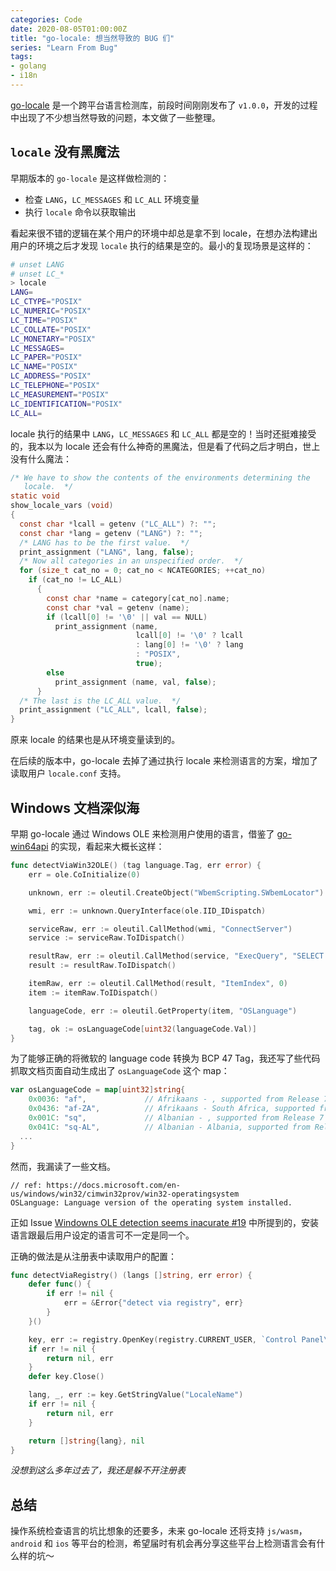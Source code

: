 ```yaml
---
categories: Code
date: 2020-08-05T01:00:00Z
title: "go-locale: 想当然导致的 BUG 们"
series: "Learn From Bug"
tags:
- golang
- i18n
---
```


[go-locale](https://github.com/Xuanwo/go-locale) 是一个跨平台语言检测库，前段时间刚刚发布了 `v1.0.0`，开发的过程中出现了不少想当然导致的问题，本文做了一些整理。

## `locale` 没有黑魔法

早期版本的 `go-locale` 是这样做检测的：

- 检查 `LANG`，`LC_MESSAGES` 和 `LC_ALL` 环境变量
- 执行 `locale` 命令以获取输出

看起来很不错的逻辑在某个用户的环境中却总是拿不到 locale，在想办法构建出用户的环境之后才发现 `locale` 执行的结果是空的。最小的复现场景是这样的：

```bash
# unset LANG
# unset LC_*
> locale
LANG=
LC_CTYPE="POSIX"
LC_NUMERIC="POSIX"
LC_TIME="POSIX"
LC_COLLATE="POSIX"
LC_MONETARY="POSIX"
LC_MESSAGES=
LC_PAPER="POSIX"
LC_NAME="POSIX"
LC_ADDRESS="POSIX"
LC_TELEPHONE="POSIX"
LC_MEASUREMENT="POSIX"
LC_IDENTIFICATION="POSIX"
LC_ALL=
```

locale 执行的结果中 `LANG`，`LC_MESSAGES` 和 `LC_ALL` 都是空的！当时还挺难接受的，我本以为 locale 还会有什么神奇的黑魔法，但是看了代码之后才明白，世上没有什么魔法：

```c
/* We have to show the contents of the environments determining the
   locale.  */
static void
show_locale_vars (void)
{
  const char *lcall = getenv ("LC_ALL") ?: "";
  const char *lang = getenv ("LANG") ?: "";
  /* LANG has to be the first value.  */
  print_assignment ("LANG", lang, false);
  /* Now all categories in an unspecified order.  */
  for (size_t cat_no = 0; cat_no < NCATEGORIES; ++cat_no)
    if (cat_no != LC_ALL)
      {
        const char *name = category[cat_no].name;
        const char *val = getenv (name);
        if (lcall[0] != '\0' || val == NULL)
          print_assignment (name,
                            lcall[0] != '\0' ? lcall
                            : lang[0] != '\0' ? lang
                            : "POSIX",
                            true);
        else
          print_assignment (name, val, false);
      }
  /* The last is the LC_ALL value.  */
  print_assignment ("LC_ALL", lcall, false);
}
```

原来 locale 的结果也是从环境变量读到的。

在后续的版本中，go-locale 去掉了通过执行 locale 来检测语言的方案，增加了读取用户 `locale.conf` 支持。

## Windows 文档深似海

早期 go-locale 通过 Windows OLE 来检测用户使用的语言，借鉴了 [go-win64api](https://github.com/iamacarpet/go-win64api) 的实现，看起来大概长这样：

```go
func detectViaWin32OLE() (tag language.Tag, err error) {
	err = ole.CoInitialize(0)

	unknown, err := oleutil.CreateObject("WbemScripting.SWbemLocator")

	wmi, err := unknown.QueryInterface(ole.IID_IDispatch)

	serviceRaw, err := oleutil.CallMethod(wmi, "ConnectServer")
	service := serviceRaw.ToIDispatch()

	resultRaw, err := oleutil.CallMethod(service, "ExecQuery", "SELECT OSLanguage FROM Win32_OperatingSystem")
	result := resultRaw.ToIDispatch()

	itemRaw, err := oleutil.CallMethod(result, "ItemIndex", 0)
	item := itemRaw.ToIDispatch()

	languageCode, err := oleutil.GetProperty(item, "OSLanguage")

	tag, ok := osLanguageCode[uint32(languageCode.Val)]
}
```

为了能够正确的将微软的 language code 转换为 BCP 47 Tag，我还写了些代码抓取文档页面自动生成出了 `osLanguageCode` 这个 map：

```go
var osLanguageCode = map[uint32]string{
	0x0036: "af",             // Afrikaans - , supported from Release 7
	0x0436: "af-ZA",          // Afrikaans - South Africa, supported from Release B
	0x001C: "sq",             // Albanian - , supported from Release 7
	0x041C: "sq-AL",          // Albanian - Albania, supported from Release B
  ...
}
```

然而，我漏读了一些文档。

```
// ref: https://docs.microsoft.com/en-us/windows/win32/cimwin32prov/win32-operatingsystem
OSLanguage: Language version of the operating system installed.
```

正如 Issue [Windowns OLE detection seems inacurate #19](https://github.com/Xuanwo/go-locale/issues/19) 中所提到的，安装语言跟最后用户设定的语言可不一定是同一个。

正确的做法是从注册表中读取用户的配置：

```go
func detectViaRegistry() (langs []string, err error) {
	defer func() {
		if err != nil {
			err = &Error{"detect via registry", err}
		}
	}()

	key, err := registry.OpenKey(registry.CURRENT_USER, `Control Panel\International`, registry.QUERY_VALUE)
	if err != nil {
		return nil, err
	}
	defer key.Close()

	lang, _, err := key.GetStringValue("LocaleName")
	if err != nil {
		return nil, err
	}

	return []string{lang}, nil
}
```

*没想到这么多年过去了，我还是躲不开注册表*

## 总结

操作系统检查语言的坑比想象的还要多，未来 go-locale 还将支持 `js/wasm`，`android` 和 `ios` 等平台的检测，希望届时有机会再分享这些平台上检测语言会有什么样的坑～
